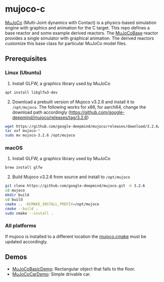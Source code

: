 # mujoco-c

[MuJoCo](https://mujoco.org) (Multi-Joint dynamics with Contact) is a physics-based simulation engine with graphics and animation for the C target.
This repo defines a base reactor and some example derived reactors.  The [MuJoCoBase](src/lib/MuJoCoBase.lf) reactor provides a single simulator with graphical animation.
The derived reactors customize this base class for particular MuJoCo model files.

## Prerequisites

### Linux (Ubuntu)

1. Install GLFW, a graphics library used by MuJoCo

```sh
apt install libglfw3-dev
```

2. Download a prebuilt version of Mujoco v3.2.6 and install it to `/opt/mujoco`. The following works for x86, for aarch64, change the download path accordingly (https://github.com/google-deepmind/mujoco/releases/tag/3.2.6)
```sh
wget https://github.com/google-deepmind/mujoco/releases/download/3.2.6/mujoco-3.2.6-linux-x86_64.tar.gz
tar xvf mujoco-*
sudo mv mujoco-3.2.6 /opt/mujoco
```


### macOS
1. Install GLFW, a graphics library used by MuJoCo

```sh
brew install glfw
```

2. Build Mujoco v3.2.6 from source and install to `/opt/mujoco`

```sh
git clone https://github.com/google-deepmind/mujoco.git -b 3.2.6
cd mujoco
mkdir build
cd build
cmake .. -DCMAKE_INSTALL_PREFIX=/opt/mujoco
cmake --build .
sudo cmake --install .

```

### All platforms

If mujoco is installed to a different location the
[mujoco.cmake](src/include/mujoco.cmake) must be updated accordingly.

## Demos

* [MuJoCoBasicDemo](src/MuJoCoBasicDemo.lf): Rectangular object that falls to the floor.
* [MuJoCoCarDemo](src/MuJoCoCarDemo.lf): Simple drivable car.
